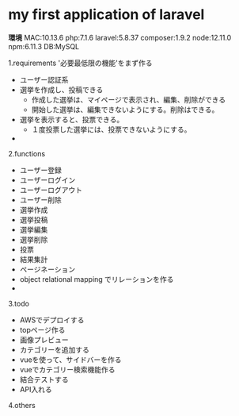 # my first application of laravel 
**環境**
MAC:10.13.6
php:7.1.6
laravel:5.8.37
composer:1.9.2
node:12.11.0
npm:6.11.3
DB:MySQL

1.requirements
'必要最低限の機能'をまず作る
- ユーザー認証系
- 選挙を作成し、投稿できる
    - 作成した選挙は、マイページで表示され、編集、削除ができる
    - 開始した選挙は、編集できないようにする。削除はできる。
- 選挙を表示すると、投票できる。
    - １度投票した選挙には、投票できないようにする。
- 

2.functions
- ユーザー登録
- ユーザーログイン
- ユーザーログアウト
- ユーザー削除
- 選挙作成
- 選挙投稿
- 選挙編集
- 選挙削除
- 投票
- 結果集計
- ページネーション
- object relational mapping でリレーションを作る
- 

3.todo
- AWSでデプロイする
- topページ作る
- 画像プレビュー
- カテゴリーを追加する
- vueを使って、サイドバーを作る
- vueでカテゴリー検索機能作る
- 結合テストする
- API入れる

4.others


